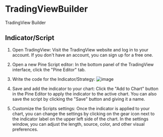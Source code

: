 # TradingViewBuilder
TradingView Builder

## Indicator/Script

1. Open TradingView: Visit the TradingView website and log in to your account. If you don't have an account, you can sign up for a free one.

2. Open a new Pine Script editor: In the bottom panel of the TradingView interface, click the "Pine Editor" tab.

3. Write the code for the Indicator/Strategy:
![image](https://user-images.githubusercontent.com/13888068/233816226-31092734-fdfa-4c2c-8d44-e46c5e6c80b8.png)


4. Save and add the indicator to your chart: Click the "Add to Chart" button in the Pine Editor to apply the indicator to the active chart. You can also save the script by clicking the "Save" button and giving it a name.

5. Customize the Scripts settings: Once the indicator is applied to your chart, you can change the settings by clicking on the gear icon next to the indicator label on the upper left side of the chart. In the settings window, you can adjust the length, source, color, and other visual preferences.

